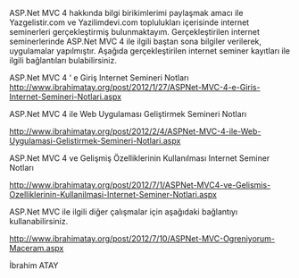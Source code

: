 ASP.Net MVC 4 hakkında bilgi birikimlerimi paylaşmak amacı ile Yazgelistir.com ve Yazilimdevi.com toplulukları içerisinde internet seminerleri gerçekleştirmiş bulunmaktayım. Gerçekleştirilen internet seminerlerinde ASP.Net MVC 4 ile ilgili baştan sona bilgiler verilerek, uygulamalar yapılmıştır. 
Aşağıda gerçekleştirilen internet seminer kayıtları ile ilgili bağlantıları bulabilirsiniz.

ASP.Net MVC 4 ‘ e Giriş Internet Semineri Notları
http://www.ibrahimatay.org/post/2012/1/27/ASPNet-MVC-4-e-Giris-Internet-Semineri-Notlari.aspx

ASP.Net MVC 4 ile Web Uygulaması Geliştirmek Semineri Notları

http://www.ibrahimatay.org/post/2012/2/4/ASPNet-MVC-4-ile-Web-Uygulamasi-Gelistirmek-Semineri-Notlari.aspx

ASP.Net MVC 4 ve Gelişmiş Özelliklerinin Kullanılması Internet Seminer Notları

http://www.ibrahimatay.org/post/2012/7/1/ASPNet-MVC4-ve-Gelismis-Ozelliklerinin-Kullanilmasi-Internet-Seminer-Notlari.aspx

ASP.Net MVC ile ilgili diğer çalışmalar için aşağıdaki bağlantıyı kullanabilirsiniz.

http://www.ibrahimatay.org/post/2012/7/10/ASPNet-MVC-Ogreniyorum-Maceram.aspx

İbrahim ATAY
